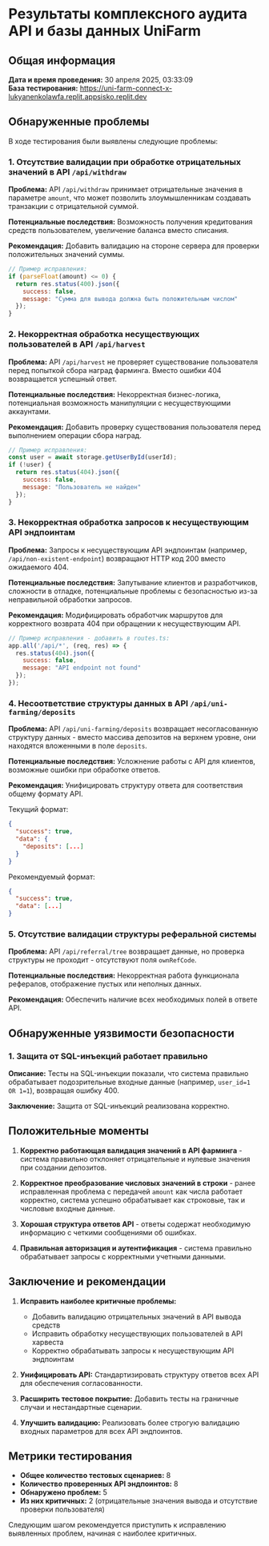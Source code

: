 # Результаты комплексного аудита API и базы данных UniFarm

## Общая информация

**Дата и время проведения:** 30 апреля 2025, 03:33:09  
**База тестирования:** https://uni-farm-connect-x-lukyanenkolawfa.replit.appsisko.replit.dev

## Обнаруженные проблемы

В ходе тестирования были выявлены следующие проблемы:

### 1. Отсутствие валидации при обработке отрицательных значений в API `/api/withdraw`

**Проблема:** API `/api/withdraw` принимает отрицательные значения в параметре `amount`, что может позволить злоумышленникам создавать транзакции с отрицательной суммой.

**Потенциальные последствия:** Возможность получения кредитования средств пользователем, увеличение баланса вместо списания.

**Рекомендация:** Добавить валидацию на стороне сервера для проверки положительных значений суммы.

```javascript
// Пример исправления:
if (parseFloat(amount) <= 0) {
  return res.status(400).json({
    success: false,
    message: "Сумма для вывода должна быть положительным числом"
  });
}
```

### 2. Некорректная обработка несуществующих пользователей в API `/api/harvest`

**Проблема:** API `/api/harvest` не проверяет существование пользователя перед попыткой сбора наград фарминга. Вместо ошибки 404 возвращается успешный ответ.

**Потенциальные последствия:** Некорректная бизнес-логика, потенциальная возможность манипуляции с несуществующими аккаунтами.

**Рекомендация:** Добавить проверку существования пользователя перед выполнением операции сбора наград.

```javascript
// Пример исправления:
const user = await storage.getUserById(userId);
if (!user) {
  return res.status(404).json({
    success: false,
    message: "Пользователь не найден"
  });
}
```

### 3. Некорректная обработка запросов к несуществующим API эндпоинтам

**Проблема:** Запросы к несуществующим API эндпоинтам (например, `/api/non-existent-endpoint`) возвращают HTTP код 200 вместо ожидаемого 404.

**Потенциальные последствия:** Запутывание клиентов и разработчиков, сложности в отладке, потенциальные проблемы с безопасностью из-за неправильной обработки запросов.

**Рекомендация:** Модифицировать обработчик маршрутов для корректного возврата 404 при обращении к несуществующим API.

```javascript
// Пример исправления - добавить в routes.ts:
app.all('/api/*', (req, res) => {
  res.status(404).json({
    success: false,
    message: "API endpoint not found"
  });
});
```

### 4. Несоответствие структуры данных в API `/api/uni-farming/deposits`

**Проблема:** API `/api/uni-farming/deposits` возвращает несогласованную структуру данных - вместо массива депозитов на верхнем уровне, они находятся вложенными в поле `deposits`.

**Потенциальные последствия:** Усложнение работы с API для клиентов, возможные ошибки при обработке ответов.

**Рекомендация:** Унифицировать структуру ответа для соответствия общему формату API.

Текущий формат:
```json
{
  "success": true,
  "data": {
    "deposits": [...]
  }
}
```

Рекомендуемый формат:
```json
{
  "success": true,
  "data": [...]
}
```

### 5. Отсутствие валидации структуры реферальной системы

**Проблема:** API `/api/referral/tree` возвращает данные, но проверка структуры не проходит - отсутствуют поля `ownRefCode`.

**Потенциальные последствия:** Некорректная работа функционала рефералов, отображение пустых или неполных данных.

**Рекомендация:** Обеспечить наличие всех необходимых полей в ответе API.

## Обнаруженные уязвимости безопасности

### 1. Защита от SQL-инъекций работает правильно

**Описание:** Тесты на SQL-инъекции показали, что система правильно обрабатывает подозрительные входные данные (например, `user_id=1 OR 1=1`), возвращая ошибку 400.

**Заключение:** Защита от SQL-инъекций реализована корректно.

## Положительные моменты

1. **Корректно работающая валидация значений в API фарминга** - система правильно отклоняет отрицательные и нулевые значения при создании депозитов.

2. **Корректное преобразование числовых значений в строки** - ранее исправленная проблема с передачей `amount` как числа работает корректно, система успешно обрабатывает как строковые, так и числовые входные данные.

3. **Хорошая структура ответов API** - ответы содержат необходимую информацию с четкими сообщениями об ошибках.

4. **Правильная авторизация и аутентификация** - система правильно обрабатывает запросы с корректными учетными данными.

## Заключение и рекомендации

1. **Исправить наиболее критичные проблемы:**
   - Добавить валидацию отрицательных значений в API вывода средств
   - Исправить обработку несуществующих пользователей в API харвеста
   - Корректно обрабатывать запросы к несуществующим API эндпоинтам

2. **Унифицировать API:** Стандартизировать структуру ответов всех API для обеспечения согласованности.

3. **Расширить тестовое покрытие:** Добавить тесты на граничные случаи и нестандартные сценарии.

4. **Улучшить валидацию:** Реализовать более строгую валидацию входных параметров для всех API эндпоинтов.

## Метрики тестирования

- **Общее количество тестовых сценариев:** 8
- **Количество проверенных API эндпоинтов:** 8
- **Обнаружено проблем:** 5
- **Из них критичных:** 2 (отрицательные значения вывода и отсутствие проверки пользователя)

Следующим шагом рекомендуется приступить к исправлению выявленных проблем, начиная с наиболее критичных.
